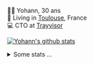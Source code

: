 <p>
  👨🏻 <bold>Yohann</bold>, 30 ans<br/>
  💼 Living in <a href="https://www.google.com/maps?q=toulouse">Toulouse</a>, France<br/>
  💻 CTO at <a href="https://trayvisor.com/">Trayvisor</a><br/>
</p>

<a href="https://github.com/anuraghazra/github-readme-stats"><img align="center" src="https://github-readme-stats-dviw-8taegaswk-yohann84ls-projects.vercel.app//api?username=yohann84L&show_icons=true&include_all_commits=true" alt="Yohann's github stats" /> </a>


<details>
  <summary>Some stats ...</summary><br/>
  

<!--START_SECTION:waka-->
![Code Time](http://img.shields.io/badge/Code%20Time-1%2C307%20hrs%202%20mins-blue)

![Profile Views](http://img.shields.io/badge/Profile%20Views-0-blue)

**🐱 My GitHub Data** 

> 📦 441.0 kB Used in GitHub's Storage 
 > 
> 🏆 495 Contributions in the Year 2025
 > 
> 🚫 Not Opted to Hire
 > 
> 📜 26 Public Repositories 
 > 
> 🔑 21 Private Repositories 
 > 
**I'm an Early 🐤** 

```text
🌞 Morning                28066 commits       ███████░░░░░░░░░░░░░░░░░░   29.56 % 
🌆 Daytime                55033 commits       ██████████████░░░░░░░░░░░   57.96 % 
🌃 Evening                11704 commits       ███░░░░░░░░░░░░░░░░░░░░░░   12.33 % 
🌙 Night                  148 commits         ░░░░░░░░░░░░░░░░░░░░░░░░░   00.16 % 
```
📅 **I'm Most Productive on Wednesday** 

```text
Monday                   18303 commits       █████░░░░░░░░░░░░░░░░░░░░   19.28 % 
Tuesday                  17831 commits       █████░░░░░░░░░░░░░░░░░░░░   18.78 % 
Wednesday                19400 commits       █████░░░░░░░░░░░░░░░░░░░░   20.43 % 
Thursday                 19270 commits       █████░░░░░░░░░░░░░░░░░░░░   20.29 % 
Friday                   18386 commits       █████░░░░░░░░░░░░░░░░░░░░   19.36 % 
Saturday                 686 commits         ░░░░░░░░░░░░░░░░░░░░░░░░░   00.72 % 
Sunday                   1075 commits        ░░░░░░░░░░░░░░░░░░░░░░░░░   01.13 % 
```


📊 **This Week I Spent My Time On** 

```text
🕑︎ Time Zone: Europe/Paris

💬 Programming Languages: 
Markdown                 1 hr 32 mins        ██████████████████████░░░   88.11 % 
Other                    12 mins             ███░░░░░░░░░░░░░░░░░░░░░░   11.89 % 

🔥 Editors: 
Zed                      1 hr 44 mins        █████████████████████████   100.00 % 

💻 Operating System: 
Mac                      1 hr 44 mins        █████████████████████████   100.00 % 
```

**I Mostly Code in Python** 

```text
Python                   26 repos            ██████████████░░░░░░░░░░░   55.32 % 
Jupyter Notebook         4 repos             ██░░░░░░░░░░░░░░░░░░░░░░░   08.51 % 
JavaScript               3 repos             ██░░░░░░░░░░░░░░░░░░░░░░░   06.38 % 
HTML                     2 repos             █░░░░░░░░░░░░░░░░░░░░░░░░   04.26 % 
Shell                    1 repo              █░░░░░░░░░░░░░░░░░░░░░░░░   02.13 % 
```




 Last Updated on 16/07/2025 00:45:16 UTC
<!--END_SECTION:waka-->
